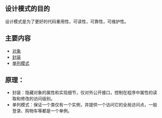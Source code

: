 ## 设计模式的目的

设计模式是为了更好的代码重用性，可读性，可靠性，可维护性。

## 主要内容

- [对象](https://github.com/lhalou/JS-Design-Mode/blob/master/%E5%AF%B9%E8%B1%A1.js)
- [封装](https://github.com/lhalou/JS-Design-Mode/blob/master/%E5%B0%81%E8%A3%85.js)
- [单列模式](https://github.com/lhalou/JS-Design-Mode/tree/master/%E5%8D%95%E5%88%97%E6%A8%A1%E5%BC%8F)

## 原理：

- 封装：隐藏对象的属性和实现细节，仅对外公开接口，控制在程序中属性的读取和修改的访问级别。
- 单列模式：保证一个类仅有一个实例，并提供一个访问它的全局访问点，一般登录、购物车等都是一个单例。


